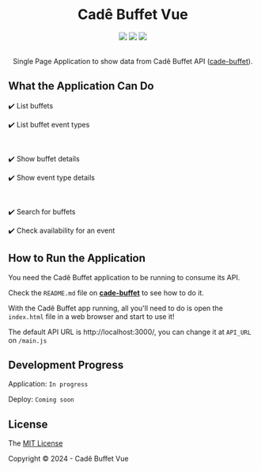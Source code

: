 <div align="center">
  <h1>Cadê Buffet Vue</h1>
  <div>
    <img src="http://img.shields.io/static/v1?label=Vue.js&message=3.4.27&color=green&style=for-the-badge&logo=vuedotjs"/>
    <img src="http://img.shields.io/static/v1?label=JavaScript&message=ES2023&color=yellow&style=for-the-badge&logo=javascript"/>
    <img src="http://img.shields.io/static/v1?label=Status&message=Under%20Development&color=RED&style=for-the-badge"/>
  </div><br>

Single Page Application to show data from Cadê Buffet API ([cade-buffet](https://github.com/ruliancruz/cade-buffet)).
</div>

## What the Application Can Do

:heavy_check_mark: List buffets

:heavy_check_mark: List buffet event types

<br>

:heavy_check_mark: Show buffet details

:heavy_check_mark: Show event type details

<br>

:heavy_check_mark: Search for buffets

:heavy_check_mark: Check availability for an event

## How to Run the Application

You need the Cadê Buffet application to be running to consume its API.

Check the `README.md` file on **[cade-buffet](https://github.com/ruliancruz/cade-buffet)** to see how to do it.

With the Cadê Buffet app running, all you'll need to do is open the `index.html` file in a web browser and start to use it!

The default API URL is http://localhost:3000/, you can change it at `API_URL` on `/main.js`

## Development Progress

Application: `In progress`

Deploy: `Coming soon`

## License

The [MIT License](https://github.com/ruliancruz/cade-buffet-vue/blob/main/LICENSE)

Copyright ©️ 2024 - Cadê Buffet Vue